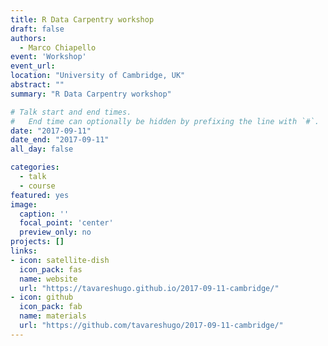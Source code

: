 ```yaml
---
title: R Data Carpentry workshop
draft: false
authors: 
  - Marco Chiapello
event: 'Workshop'
event_url: 
location: "University of Cambridge, UK"
abstract: ""
summary: "R Data Carpentry workshop"

# Talk start and end times.
#   End time can optionally be hidden by prefixing the line with `#`.
date: "2017-09-11"
date_end: "2017-09-11"
all_day: false

categories:
  - talk
  - course
featured: yes
image:
  caption: ''
  focal_point: 'center'
  preview_only: no
projects: []
links:
- icon: satellite-dish
  icon_pack: fas
  name: website
  url: "https://tavareshugo.github.io/2017-09-11-cambridge/"
- icon: github
  icon_pack: fab
  name: materials
  url: "https://github.com/tavareshugo/2017-09-11-cambridge/"
---
```



